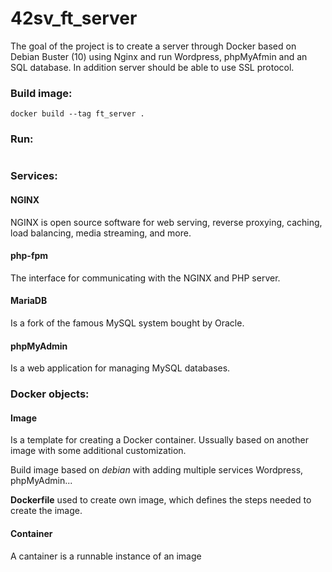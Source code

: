 # 42sv_ft_server

The goal of the project is to create a server through Docker based on Debian Buster (10) using Nginx and run Wordpress, phpMyAfmin and an SQL database. In addition server should be able to use SSL protocol.

### Build image:

```
docker build --tag ft_server .
```

### Run:

```

```

### Services:

#### NGINX

NGINX is open source software for web serving, reverse proxying, caching, load balancing, media streaming, and more.

#### php-fpm

The interface for communicating with the NGINX and PHP server.

#### MariaDB

Is a fork of the famous MySQL system bought by Oracle. 

#### phpMyAdmin 

Is a web application for managing MySQL databases.

### Docker objects:

#### Image

Is a template for creating a Docker container. Ussually based on another image with some additional customization.

Build image based on *debian* with adding multiple services Wordpress, phpMyAdmin...

**Dockerfile** used to create own image, which defines the steps needed to create the image.

#### Container

A cantainer is a runnable instance of an image